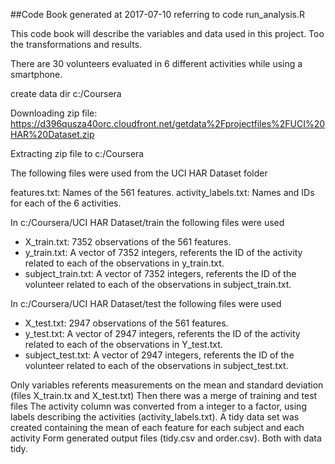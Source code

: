 ##Code Book generated at 2017-07-10 referring to code run_analysis.R

This code book will describe the variables and data used in this project. Too the transformations and results.
	
There are 30 volunteers evaluated in 6 different activities while using a smartphone.
	
	
create data dir c:/Coursera

Downloading zip file: https://d396qusza40orc.cloudfront.net/getdata%2Fprojectfiles%2FUCI%20HAR%20Dataset.zip 

Extracting zip file to c:/Coursera  

The following files were used from the UCI HAR Dataset folder
	
features.txt: Names of the 561 features.
activity_labels.txt: Names and IDs for each of the 6 activities.

In c:/Coursera/UCI HAR Dataset/train the following files were used
* X_train.txt: 7352 observations of the 561 features.
* y_train.txt: A vector of 7352 integers, referents the ID of the activity related to each of the observations in y_train.txt.
* subject_train.txt: A vector of 7352 integers, referents the ID of the volunteer related to each of the observations in subject_train.txt.
	
In c:/Coursera/UCI HAR Dataset/test the following files were used
* X_test.txt: 2947 observations of the 561 features.
* y_test.txt: A vector of 2947 integers, referents the ID of the activity related to each of the observations in Y_test.txt.
* subject_test.txt: A vector of 2947 integers, referents the ID of the volunteer related to each of the observations in subject_test.txt.
	
Only variables referents measurements on the mean and standard deviation (files X_train.tx and X_test.txt)
Then there was a merge of training and test files
The activity column was converted from a integer to a factor, using labels describing the activities (activity_labels.txt).
A tidy data set was created containing the mean of each feature for each subject and each activity
Form generated output files (tidy.csv and order.csv).  Both  with data tidy.
